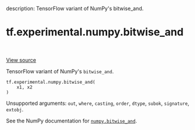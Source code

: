 description: TensorFlow variant of NumPy's bitwise_and.

<div itemscope itemtype="http://developers.google.com/ReferenceObject">
<meta itemprop="name" content="tf.experimental.numpy.bitwise_and" />
<meta itemprop="path" content="Stable" />
</div>

# tf.experimental.numpy.bitwise_and

<!-- Insert buttons and diff -->

<table class="tfo-notebook-buttons tfo-api nocontent" align="left">

</table>

<a target="_blank" class="external" href="/code/stable/tensorflow/python/ops/numpy_ops/np_math_ops.py">View source</a>



TensorFlow variant of NumPy's `bitwise_and`.


<pre class="devsite-click-to-copy prettyprint lang-py tfo-signature-link">
<code>tf.experimental.numpy.bitwise_and(
    x1, x2
)
</code></pre>



<!-- Placeholder for "Used in" -->

Unsupported arguments: `out`, `where`, `casting`, `order`, `dtype`, `subok`, `signature`, `extobj`.

See the NumPy documentation for [`numpy.bitwise_and`](https://numpy.org/doc/stable/reference/generated/numpy.bitwise_and.html).